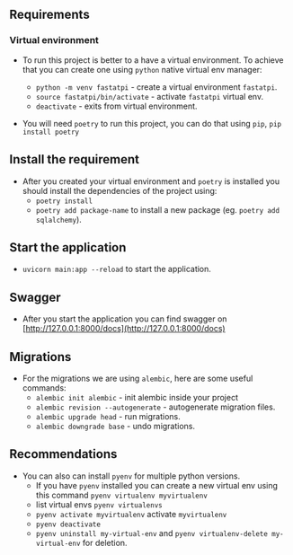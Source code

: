 ## Requirements

### Virtual environment

- To run this project is better to a have a virtual environment. To achieve that you can create one using `python` native virtual env manager:
    - `python -m venv fastatpi` -  create a virtual environment `fastatpi`.
    - `source fastatpi/bin/activate` - activate `fastatpi` virtual env.
    - `deactivate` - exits from virtual environment.

- You will need `poetry` to run this project, you can do that using `pip`, `pip install poetry`

## Install the requirement
- After you created your virtual environment and `poetry` is installed you should install the dependencies of the project using:
    - `poetry install`
    - `poetry add package-name` to install a new package (eg. `poetry add sqlalchemy`).


## Start the application
- `uvicorn main:app --reload` to start the application.

## Swagger
- After you start the application you can find swagger on [http://127.0.0.1:8000/docs](http://127.0.0.1:8000/docs)

## Migrations
- For the migrations we are using `alembic`, here are some useful commands:
    - `alembic init alembic` - init alembic inside your project
    - `alembic revision --autogenerate` - autogenerate migration files.
    - `alembic upgrade head` - run migrations.
    - `alembic downgrade base` - undo migrations.



## Recommendations

- You can also can install `pyenv` for multiple python versions.
    - If you have `pyenv` installed you can create a new virtual env using this command `pyenv virtualenv myvirtualenv`
    - list virtual envs `pyenv virtualenvs`
    - `pyenv activate myvirtualenv` activate `myvirtualenv`
    - `pyenv deactivate`
    - `pyenv uninstall my-virtual-env` and `pyenv virtualenv-delete my-virtual-env` for deletion.


